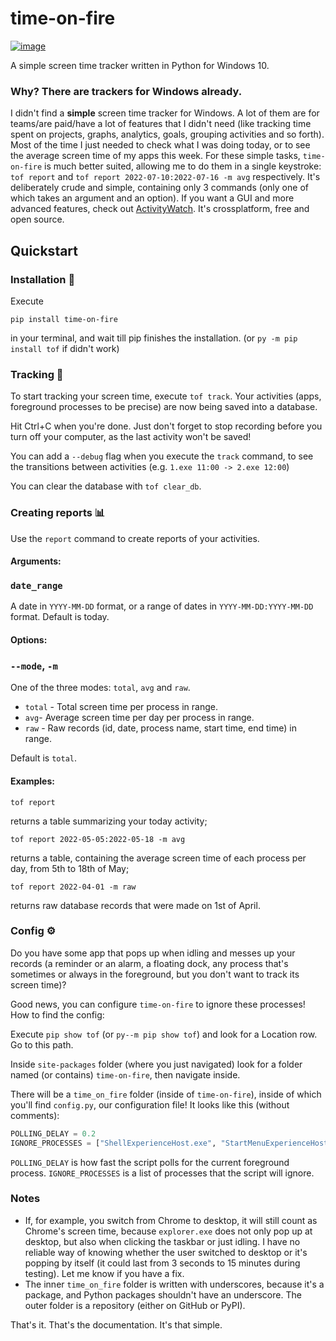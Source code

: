 # time-on-fire
[![image](https://www.linkpicture.com/q/tofbanner.png)](https://www.linkpicture.com/view.php?img=LPic63df71b6cd479133455121)

A simple screen time tracker written in Python for Windows 10.

### Why? There are trackers for Windows already.
I didn\'t find a **simple** screen time tracker for Windows. A lot of them are for teams/are paid/have a lot of features that I didn\'t need (like tracking time spent on projects, graphs, analytics, goals, grouping activities and so forth). Most of the time I just needed to check what I was doing today, or to see the average screen time of my apps this week. For these simple tasks, `time-on-fire` is much better suited, allowing me to do them in a single keystroke: `tof report` and `tof report 2022-07-10:2022-07-16 -m avg` respectively. It\'s deliberately crude and simple, containing only 3 commands (only one of which takes an argument and an option). If you want a GUI and more advanced features, check out [ActivityWatch](https://activitywatch.net/ "ActivityWatch"). It\'s crossplatform, free and open source.


## Quickstart
### Installation 💾
Execute
```
pip install time-on-fire
```
in your terminal, and wait till pip finishes the installation. (or `py -m pip install tof` if didn\'t work)

### Tracking 🔎
To start tracking your screen time, execute `tof track`. Your activities (apps, foreground processes to be precise) are now being saved into a database.

Hit Ctrl+C when you\'re done. Just don\'t forget to stop recording before you turn off your computer, as the last activity won\'t be saved!

You can add a `--debug` flag when you execute the `track` command, to see the transitions between activities (e.g. `1.exe 11:00 -> 2.exe 12:00`)

You can clear the database with `tof clear_db`.
### Creating reports 📊
Use the `report` command to create reports of your activities.
#### Arguments:
### `date_range`
A date in `YYYY-MM-DD` format, or a range of dates in `YYYY-MM-DD:YYYY-MM-DD`  format.  Default is today.  

#### Options:
### `--mode`, `-m`
One of the three modes: `total`, `avg` and `raw`.
- `total` - Total screen time per process in range.
- `avg`- Average screen time per day per process in range.
- `raw` - Raw records (id, date, process name, start time, end time) in range.

Default is `total`.


#### Examples:
```
tof report
```
returns a table summarizing your today activity;
<br/>
```
tof report 2022-05-05:2022-05-18 -m avg
```
returns a table, containing the average screen time of each process per day, from
5th to 18th of May;
<br/>

```
tof report 2022-04-01 -m raw
```
returns raw database records that were made on 1st of April.

### Config ⚙️
Do you have some app that pops up when idling and messes up your records (a reminder or an alarm, a floating dock, any process that\'s sometimes or always in the foreground, but you don\'t want to track its screen time)?

Good news, you can configure `time-on-fire` to ignore these processes!
How to find the config:

Execute `pip show tof` (or `py--m pip show tof`) and look for a Location row. Go to this path.

Inside `site-packages` folder (where you just navigated) look for a folder named (or contains) `time-on-fire`, then navigate inside.

There will be a `time_on_fire` folder (inside of `time-on-fire`), inside of which you\'ll find `config.py`, our configuration file!
It looks like this (without comments):
``` python
POLLING_DELAY = 0.2
IGNORE_PROCESSES = ["ShellExperienceHost.exe", "StartMenuExperienceHost.exe", "mbamtray.exe", "SearchApp.exe", "ueli.exe", "explorer.exe", "dwm.exe"]
```
`POLLING_DELAY` is how fast the script polls for the current foreground process.
`IGNORE_PROCESSES` is a list of processes that the script will ignore. 

### Notes
- If, for example, you switch from Chrome to desktop, it will still count as Chrome\'s screen time, because `explorer.exe` does not only pop up at desktop, but also when clicking the taskbar or just idling. I have no reliable way of knowing whether the user switched to desktop or it\'s popping by itself (it could last from 3 seconds to 15 minutes during testing). Let me know if you have a fix.
- The inner `time_on_fire` folder is written with underscores, because it\'s a package, and Python packages shouldn\'t have an underscore. The outer folder is a repository (either on GitHub or PyPI).

That\'s it. That\'s the documentation. It\'s that simple.
